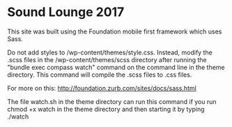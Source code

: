# Sound Lounge 2017

This site was built using the Foundation mobile first framework which uses Sass.

Do not add styles to /wp-content/themes/style.css. Instead, modify the .scss files in the /wp-content/themes/scss directory after running the "bundle exec compass watch" command on the command line in the theme directory. This command will compile the .scss files to .css files. 

For more on this: http://foundation.zurb.com/sites/docs/sass.html

The file watch.sh in the theme directory can run this command if you run chmod +x watch in the theme directory and then starting it by typing ./watch